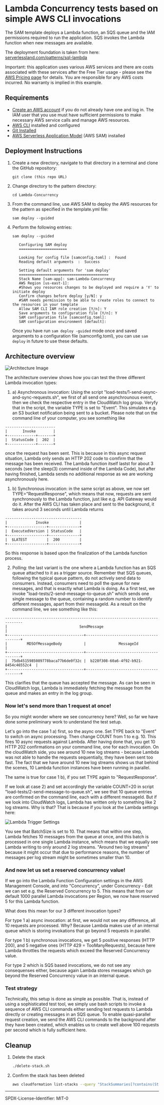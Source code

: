 # Lambda Concurrency tests based on simple AWS CLI invocations

The SAM template deploys a Lambda function, an SQS queue and the IAM permissions required to run the application. SQS invokes the Lambda function when new messages are available.

The deployment foundation is taken from here: [serverlessland.com/patterns/sql-lambda](https://serverlessland.com/patterns/sqs-lambda)

Important: this application uses various AWS services and there are costs associated with these services after the Free Tier usage - please see the [AWS Pricing page](https://aws.amazon.com/pricing/) for details. You are responsible for any AWS costs incurred. No warranty is implied in this example.

## Requirements

* [Create an AWS account](https://portal.aws.amazon.com/gp/aws/developer/registration/index.html) if you do not already have one and log in. The IAM user that you use must have sufficient permissions to make necessary AWS service calls and manage AWS resources.
* [AWS CLI](https://docs.aws.amazon.com/cli/latest/userguide/install-cliv2.html) installed and configured
* [Git Installed](https://git-scm.com/book/en/v2/Getting-Started-Installing-Git)
* [AWS Serverless Application Model](https://docs.aws.amazon.com/serverless-application-model/latest/developerguide/serverless-sam-cli-install.html) (AWS SAM) installed

## Deployment Instructions

1. Create a new directory, navigate to that directory in a terminal and clone the GitHub repository:
    ``` 
    git clone (this repo URL)
    ```
1. Change directory to the pattern directory:
    ```
    cd Lambda-Concurrency
    ```
1. From the command line, use AWS SAM to deploy the AWS resources for the pattern as specified in the template.yml file:
    ```
    sam deploy --guided
    ```
1. Perform the following entries: 
    ```
    sam deploy --guided

       Configuring SAM deploy
       ======================

       Looking for config file [samconfig.toml] :  Found
       Reading default arguments  :  Success

       Setting default arguments for 'sam deploy'
       =========================================
       Stack Name [sam-app]: sam-Lambda-Concurrency
       AWS Region [us-east-1]:
       #Shows you resources changes to be deployed and require a 'Y' to initiate deploy
       Confirm changes before deploy [y/N]: y
       #SAM needs permission to be able to create roles to connect to the resources in your template
       Allow SAM CLI IAM role creation [Y/n]: Y
       Save arguments to configuration file [Y/n]: Y
       SAM configuration file [samconfig.toml]:
       SAM configuration environment [default]:

    ```

    Once you have run `sam deploy -guided` mode once and saved arguments to a configuration file (samconfig.toml), you can use `sam deploy` in future to use these defaults.
    
## Architecture overview
    
![Architecture Image](./img/concurrency-arch.png)

The architecture overview shows how you can test the three different Lambda invocation types:

1. a) Asynchronous invocation: Using the script "load-tests/1-send-async-and-sync-requests.sh", we first of all send one asynchrounous event, then we check the respective entry in the CloudWatch log group. Veryfy that in the script, the variable TYPE is set to "Event". This simulates e.g. an S3 bucket notification being sent to a bucket.
Please note that on the command line of your computer, you see something like 
   
```
-----------------------
|       Invoke        |
+-------------+-------+
|  StatusCode |  202  |
+-------------+-------+
```

once the request has been sent. This is because in this async request situation, Lambda only sends an HTTP 202 code to comfirm that the message has been received. The Lambda function itself lastst for about 3 seconds (see the sleep(3) command inside of the Lambda Code), but after having finished, Lambda sends no additional response as we are working asynchronously here.


1. b) Synchronous invocation: in the same script as above, we now set TYPE="RequestResponse", which means that now, requests are sent synchronously to the Lambda function, just like e.g. API Gateway would do it. After the AWS CLI has taken place and sent to the background, it takes around 3 seconds until Lambda returns  

```
-----------------------------------
|             Invoke              |
+------------------+--------------+
|  ExecutedVersion | StatusCode   |
+------------------+--------------+
|  $LATEST         |  200         |
+------------------+--------------+
```

So this response is based upon the finalization of the Lambda function process.


2. Polling: the last variant is the one where a Lambda function has an SQS queue attached to it as a trigger source. Remember that SQS queues, following the typical queue pattern, do not actively send data to consumers. Instead, consumers need to poll the queue for new messages, and that is exactly what Lambda is doing. As a first test, we invoke "load-tests/2-send-message-to-queue.sh" which sends one single message to the queue, containing a random number to identify different messages, apart from their messageId. As a result on the command line, we see something like this:

```
------------------------------------------------------------------------------
|                                 SendMessage                                |
+-----------------------------------+----------------------------------------+
|         MD5OfMessageBody          |               MessageId                |
+-----------------------------------+----------------------------------------+
|  75db4515985089778baca77b6de0f32c |  b228f308-60a6-4f92-b921-8454c46552c4  |
+-----------------------------------+----------------------------------------+
```

This clarifies that the queue has accepted the message. As can be seen in CloudWatch logs, Lambda is immediately fetching the message from the queue and makes an entry in the log group.

### Now let's send more than 1 request at once!

So you might wonder where we see concurrency here? Well, so far we have done some preliminary work to understand the test setup.

Let's go into the case 1 a) first, so the async one. Set TYPE back to "Event" to switch on async processing. Then change COUNT from 1 to e.g. 10. This fires 10 async requests against Lambda. After having done that, you get 10 HTTP 202 confirmations on your command line, one for each invocation. On the cloudWatch side, you see around 10 new log streams - because Lambda was not able to handle the requests sequentially, they have been sent too fast. The fact that we have around 10 new log streams shows us that behind the scenes, 10 Lambda function instances have been running in parallel.

The same is true for case 1 b), if you set TYPE again to "RequestResponse".

If we look at case 2) and set accordingly the variable COUNT=20 in script "load-tests/2-send-message-to-queue.sh", we see that 10 queue entries are confirmed on the command line, each with a different messageId. But if we look into CloudWatch logs, Lambda has written only to something like 2 log streams. Why is that? That is because if you look at the Lambda settings here:

![Lambda Trigger Settings](./img/trigger-settings.png)

You see that BatchSize is set to 10. That means that within one step, Lambda fetches 10 messages from the queue at once, and this batch is processed in one single Lambda instance, which means that we equally see Lambda writing to only around 2 log streams. "Around two log streams" because it might occur that due to performance reasons, the number of messages per log stream might be sometimes smaller than 10.

### And now let us set a reserved concurrency value!

If we go into the Lambda Function Configuration settings in the AWS Management Console, and into "Concurrency", under Concurrency - Edit we can set e.g. the Reserved Concurrency to 5. This means that from our default 1000 parallel Lambda invocations per Region, we now have reserved 5 for this Lambda function.

What does this mean for our 3 different invocation types?

For type 1 a) async invocation: at first, we would not see any difference, all 10 requests are processed. Why? Because Lambda makes use of an internal queue which is storing invokations that go beyond 5 requests in parallel.

For type 1 b) synchronous invocations, we get 5 positive responses (HTTP 200), and 5 negative ones (HTTP 429 = TooManyRequests), because here Lambda throttles the requests which exceed the Reserved Concurrency value.

For type 2 which is SQS based invocations, we do not see any consequenses either, because again Lambda stores messages which go beyond the Reserved Concurrency value in an internal queue.

### Test strategy

Technically, this setup is done as simple as possible. That is, instead of using a sophisticated test tool, we simply use bash scripts to invoke a sequence of AWS CLI commands either sending test requests to Lambda directly or creating messages in an SQS queue. To enable quasi-parallel request creation, we send the AWS CLI commands to the background after they have been created, which enables us to create well above 100 requests per second which is fully sufficient here.

## Cleanup
 
1. Delete the stack
    ```bash
    ./delete-stack.sh
    ```
1. Confirm the stack has been deleted
    ```bash
    aws cloudformation list-stacks --query "StackSummaries[?contains(StackName,'STACK_NAME')].StackStatus"
    ```
----

SPDX-License-Identifier: MIT-0
